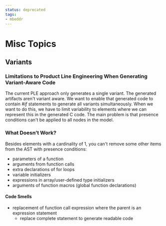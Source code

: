 ```yaml
---
status: deprecated
tags:
- mbeddr
---
```


# Misc Topics

## Variants

### Limitations to Product Line Engineering When Generating Variant-Aware Code

The current PLE approach only generates a single variant. The generated artifacts aren't variant aware. We want to enable that generated code to contain *#if* statements to generate all variants simultaneously. When we want to do this, we have to limit variability to elements where we can represent this in the generated C code. The main problem is that presence conditions can't be applied to all nodes in the model.

### What Doesn’t Work?

Besides elements with a cardinality of 1, you can't remove some other items from the AST with presence conditions:

- parameters of a function
- arguments from function calls
- extra declarations of for loops
- variable initializers
- expressions in array/user-defined type initializers
- arguments of function macros (global function declarations)


#### Code Smells

- replacement of function call expression where the parent is an expression statement
    + replace complete statement to generate readable code

